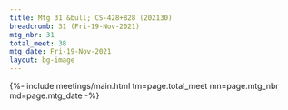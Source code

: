 ```yaml
---
title: Mtg 31 &bull; CS-428+828 (202130)
breadcrumb: 31 (Fri-19-Nov-2021)
mtg_nbr: 31
total_meet: 38
mtg_date: Fri-19-Nov-2021
layout: bg-image
---
```


{%- include meetings/main.html
    tm=page.total_meet
    mn=page.mtg_nbr
    md=page.mtg_date
-%}
